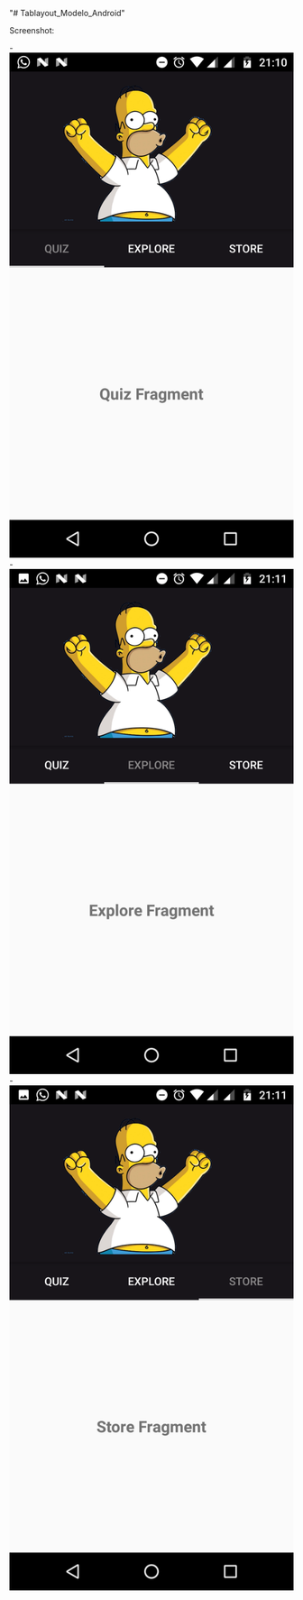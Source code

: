 "# Tablayout_Modelo_Android" 

Screenshot:
 
-![alt text](https://github.com/ClaytonAndrade/Tablayout_Modelo_Android/blob/master/app/src/main/res/drawable/quiz.png)
-![alt text](https://github.com/ClaytonAndrade/Tablayout_Modelo_Android/blob/master/app/src/main/res/drawable/explore.png)
-![alt text](https://github.com/ClaytonAndrade/Tablayout_Modelo_Android/blob/master/app/src/main/res/drawable/store.png)

